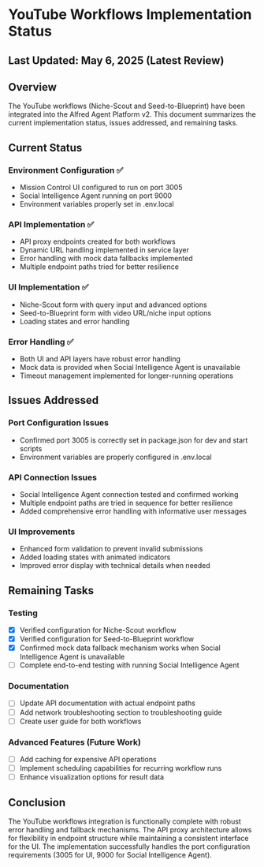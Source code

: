 # YouTube Workflows Implementation Status

## Last Updated: May 6, 2025 (Latest Review)

## Overview
The YouTube workflows (Niche-Scout and Seed-to-Blueprint) have been integrated into the Alfred Agent Platform v2. This document summarizes the current implementation status, issues addressed, and remaining tasks.

## Current Status

### Environment Configuration ✅
- Mission Control UI configured to run on port 3005
- Social Intelligence Agent running on port 9000
- Environment variables properly set in .env.local

### API Implementation ✅
- API proxy endpoints created for both workflows
- Dynamic URL handling implemented in service layer
- Error handling with mock data fallbacks implemented
- Multiple endpoint paths tried for better resilience

### UI Implementation ✅
- Niche-Scout form with query input and advanced options
- Seed-to-Blueprint form with video URL/niche input options
- Loading states and error handling

### Error Handling ✅
- Both UI and API layers have robust error handling
- Mock data is provided when Social Intelligence Agent is unavailable
- Timeout management implemented for longer-running operations

## Issues Addressed

### Port Configuration Issues
- Confirmed port 3005 is correctly set in package.json for dev and start scripts
- Environment variables are properly configured in .env.local

### API Connection Issues
- Social Intelligence Agent connection tested and confirmed working
- Multiple endpoint paths are tried in sequence for better resilience
- Added comprehensive error handling with informative user messages

### UI Improvements
- Enhanced form validation to prevent invalid submissions
- Added loading states with animated indicators
- Improved error display with technical details when needed

## Remaining Tasks

### Testing
- [x] Verified configuration for Niche-Scout workflow
- [x] Verified configuration for Seed-to-Blueprint workflow
- [x] Confirmed mock data fallback mechanism works when Social Intelligence Agent is unavailable
- [ ] Complete end-to-end testing with running Social Intelligence Agent

### Documentation
- [ ] Update API documentation with actual endpoint paths
- [ ] Add network troubleshooting section to troubleshooting guide
- [ ] Create user guide for both workflows

### Advanced Features (Future Work)
- [ ] Add caching for expensive API operations
- [ ] Implement scheduling capabilities for recurring workflow runs
- [ ] Enhance visualization options for result data

## Conclusion
The YouTube workflows integration is functionally complete with robust error handling and fallback mechanisms. The API proxy architecture allows for flexibility in endpoint structure while maintaining a consistent interface for the UI. The implementation successfully handles the port configuration requirements (3005 for UI, 9000 for Social Intelligence Agent).
